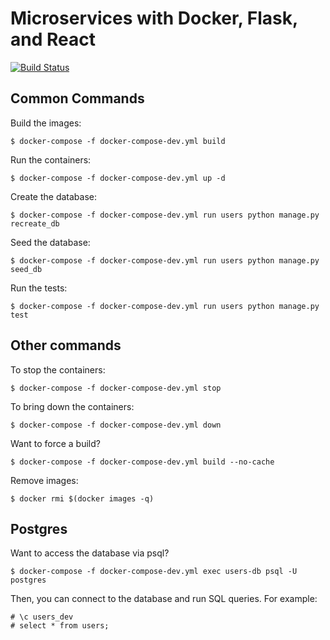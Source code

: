 # Microservices with Docker, Flask, and React

[![Build Status](https://travis-ci.org/AndrewLrrr/testdriven-app.svg?branch=master)](https://travis-ci.org/AndrewLrrr/testdriven-app)

## Common Commands

Build the images:
```
$ docker-compose -f docker-compose-dev.yml build
```

Run the containers:

```
$ docker-compose -f docker-compose-dev.yml up -d
```

Create the database:
```
$ docker-compose -f docker-compose-dev.yml run users python manage.py recreate_db
```

Seed the database:
```
$ docker-compose -f docker-compose-dev.yml run users python manage.py seed_db
```

Run the tests:
```
$ docker-compose -f docker-compose-dev.yml run users python manage.py test
```

## Other commands

To stop the containers:
```
$ docker-compose -f docker-compose-dev.yml stop
```

To bring down the containers:
```
$ docker-compose -f docker-compose-dev.yml down
```

Want to force a build?
```
$ docker-compose -f docker-compose-dev.yml build --no-cache
```

Remove images:
```
$ docker rmi $(docker images -q)
```

## Postgres

Want to access the database via psql?
```
$ docker-compose -f docker-compose-dev.yml exec users-db psql -U postgres
```

Then, you can connect to the database and run SQL queries. For example:
```
# \c users_dev
# select * from users;
```
